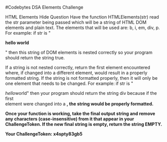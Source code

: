 #Codebytes DSA Elements Challenge

HTML Elements
Hide Question
Have the function HTMLElements(str) read the str parameter being passed which will be a string of HTML DOM elements and plain text. The elements that will be used are: b, i, em, div, p. For example: if str is "<div><b><p>hello world</p></b></div>" then this string of DOM elements is nested correctly so your program should return the string true.

If a string is not nested correctly, return the first element encountered where, if changed into a different element, would result in a properly formatted string. If the string is not formatted properly, then it will only be one element that needs to be changed. For example: if str is "<div><i>hello</i>world</b>" then your program should return the string div because if the first <div> element were changed into a <b>, the string would be properly formatted.

Once your function is working, take the final output string and remove any characters (case-insensitive) from it that appear in your ChallengeToken. If the new final string is empty, return the string EMPTY.

Your ChallengeToken: x4spty83gb5
